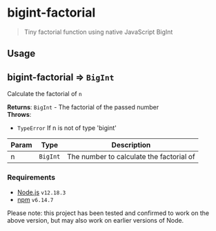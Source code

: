 # bigint-factorial

> Tiny factorial function using native JavaScript BigInt

## Usage

<a name="module_bigint-factorial"></a>

## bigint-factorial ⇒ <code>BigInt</code>
Calculate the factorial of `n`

**Returns**: <code>BigInt</code> - The factorial of the passed number  
**Throws**:

- <code>TypeError</code> If n is not of type 'bigint'


| Param | Type | Description |
| --- | --- | --- |
| n | <code>BigInt</code> | The number to calculate the factorial of |


### Requirements

- [Node.js](https://nodejs.org/en/) `v12.18.3`
- [npm](https://www.npmjs.com) `v6.14.7`

Please note: this project has been tested and confirmed to work on the above version, but may also work on earlier versions of Node.
